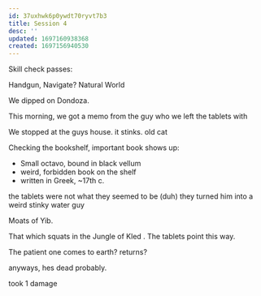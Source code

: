 ```yaml
---
id: 37uxhwk6p0ywdt70ryvt7b3
title: Session 4
desc: ''
updated: 1697160938368
created: 1697156940530
---
```

Skill check passes:

Handgun,
Navigate?
Natural World

We dipped on Dondoza.

This morning, we got a memo from the guy who we left the tablets with

We stopped at the guys house. it stinks. old cat

Checking the bookshelf, important book shows up:
- Small octavo, bound in black vellum
- weird, forbidden book on the shelf
- written in Greek, ~17th c.

the tablets were not what they seemed to be (duh)
they turned him into a weird stinky water guy

Moats of Yib.

That which squats in the Jungle of Kled . The tablets point this way.

The patient one comes to earth? returns?

anyways, hes dead probably.

took 1 damage
